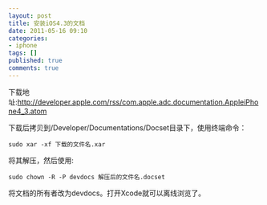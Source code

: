 ```yaml
---
layout: post
title: 安装iOS4.3的文档
date: 2011-05-16 09:10
categories:
- iphone
tags: []
published: true
comments: true
---
```

下载地址:<http://developer.apple.com/rss/com.apple.adc.documentation.AppleiPhone4_3.atom>

下载后拷贝到/Developer/Documentations/Docset目录下，使用终端命令：

    sudo xar -xf 下载的文件名.xar

将其解压，然后使用:

    sudo chown -R -P devdocs 解压后的文件名.docset
    
将文档的所有者改为devdocs。打开Xcode就可以离线浏览了。
